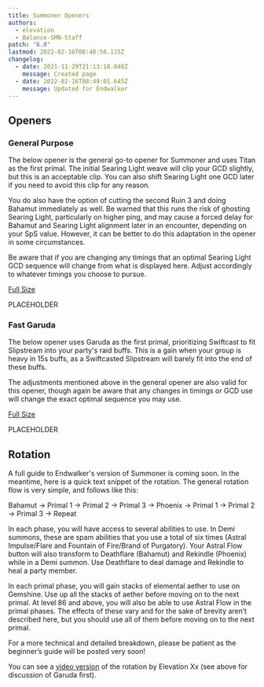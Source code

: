 ```yaml
---
title: Summoner Openers
authors:
  - elevation
  - Balance-SMN-Staff
patch: "6.0"
lastmod: 2022-02-16T08:48:58.115Z
changelog:
  - date: 2021-11-29T21:13:18.048Z
    message: Created page
  - date: 2022-02-16T08:49:01.645Z
    message: Updated for Endwalker
---
```

## Openers

### General Purpose

The below opener is the general go-to opener for Summoner and uses Titan as the first primal. The initial Searing Light weave will clip your GCD slightly, but this is an acceptable clip. You can also shift Searing Light one GCD later if you need to avoid this clip for any reason.



You do also have the option of cutting the second Ruin 3 and doing Bahamut immediately as well. Be warned that this runs the risk of ghosting Searing Light, particularly on higher ping, and may cause a forced delay for Bahamut and Searing Light alignment later in an encounter, depending on your SpS value. However, it can be better to do this adaptation in the opener in some circumstances.

Be aware that if you are changing any timings that an optimal Searing Light GCD sequence will change from what is displayed here. Adjust accordingly to whatever timings you choose to pursue.

[Full Size](/img/jobs/smn/)

PLACEHOLDER

### Fast Garuda

The below opener uses Garuda as the first primal, prioritizing Swiftcast to fit Slipstream into your party's raid buffs. This is a gain when your group is heavy in 15s buffs, as a Swiftcasted Slipstream will barely fit into the end of these buffs.

The adjustments mentioned above in the general opener are also valid for this opener, though again be aware that any changes in timings or GCD use will change the exact optimal sequence you may use.

[Full Size](/img/jobs/smn/)

PLACEHOLDER

## Rotation

A full guide to Endwalker's version of Summoner is coming soon.  In the meantime, here is a quick text snippet of the rotation.  The general rotation flow is very simple, and follows like this:

Bahamut -> Primal 1 -> Primal 2 -> Primal 3 -> Phoenix -> Primal 1 -> Primal 2 -> Primal 3 -> Repeat



In each phase, you will have access to several abilities to use. In Demi summons, these are spam abilities that you use a total of six times (Astral Impulse/Flare and Fountain of Fire/Brand of Purgatory). Your Astral Flow button will also transform to Deathflare (Bahamut) and Rekindle (Phoenix) while in a Demi summon. Use Deathflare to deal damage and Rekindle to heal a party member.



In each primal phase, you will gain stacks of elemental aether to use on Gemshine. Use up all the stacks of aether before moving on to the next primal. At level 86 and above, you will also be able to use Astral Flow in the primal phases. The effects of these vary and for the sake of brevity aren’t described here, but you should use all of them before moving on to the next primal.



For a more technical and detailed breakdown, please be patient as the beginner’s guide will be posted very soon!



You can see a [video version](https://www.youtube.com/watch?v=Fe4eHzdWZE8) of the rotation by Elevation Xx (see above for discussion of Garuda first).

